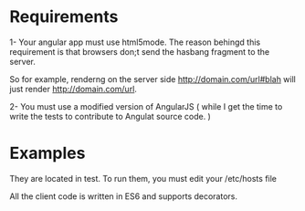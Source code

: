 # Requirements

1- Your angular app must use html5mode. The reason behingd this requirement is that browsers don;t send the hasbang fragment to the server.

So for example, renderng on the server side http://domain.com/url#blah will just render http://domain.com/url.

2- You must use a modified version of AngularJS ( while I get the time to write the tests to contribute to Angulat source code. )


# Examples

They are located in test. To run them, you must edit your /etc/hosts file


All the client code is written in ES6 and supports decorators.
